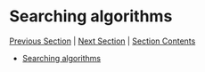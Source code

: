 # Searching algorithms <!-- omit in toc -->

[Previous Section][prev] | [Next Section][next] | [Section Contents][index]

[prev]: ../03thetaomega/index
[next]: ../05invariants/index
[index]: ./index

- [Searching algorithms](./01searches)
